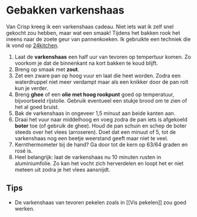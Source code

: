 # Gebakken varkenshaas
Van Crisp kreeg ik een varkenshaas cadeau. Niet iets wat ik zelf snel gekocht zou hebben, maar wat een smaak! Tijdens het bakken rook het ineens naar de zoete geur van pannenkoeken. Ik gebruikte een techniek die ik vond op [24kitchen](https://www.24kitchen.nl/populair/varkenshaas-bakken).

1. Laat de **varkenshaas** een half uur van tevoren op tempertuur komen. Zo voorkom je dat de binnenkant na kort bakken te koud blijft.
2. Breng op smaak met **zout**.
3. Zet een zware pan op hoog vuur en laat die heet worden. Zodra een waterdruppel niet meer verdampt maar als een knikker door de pan rolt kun je verder.
4. Breng **ghee** of een **olie met hoog rookpunt** goed op temperatuur, bijvoorbeeld rijstolie. Gebruik eventueel een stukje brood om te zien of het al goed bruist.
5. Bak de varkenshaas in ongeveer 1,5 minuut aan beide kanten aan. 
6. Draai het vuur naar middelhoog en voeg zodra de pan iets is afgekoeld **boter** toe (of gebruik de ghee). Houd de pan schuin en schep de boter steeds over het vlees (arroseren). Doet dat een minuut of 5, tot de varkenshaas nog een beetje weerstand geeft maar niet te veel.
7. Kernthermometer bij de hand? Ga door tot de kern op 63/64 graden en rosé is.
8. Heel belangrijk: laat de varkenshaas nu 10 minuten rusten in aluminiumfolie. Zo kan het vocht zich herverdelen en loopt het er niet meteen uit zodra je het vlees aansnijdt.

## Tips
- De varkenshaas van tevoren pekelen zoals in [[Vis pekelen]] zou goed werken.